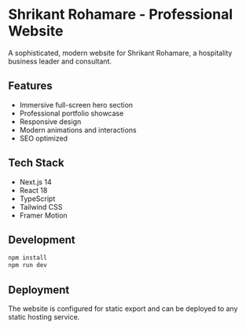 # Shrikant Rohamare - Professional Website

A sophisticated, modern website for Shrikant Rohamare, a hospitality business leader and consultant.

## Features

- Immersive full-screen hero section
- Professional portfolio showcase
- Responsive design
- Modern animations and interactions
- SEO optimized

## Tech Stack

- Next.js 14
- React 18
- TypeScript
- Tailwind CSS
- Framer Motion

## Development

```bash
npm install
npm run dev
```

## Deployment

The website is configured for static export and can be deployed to any static hosting service.